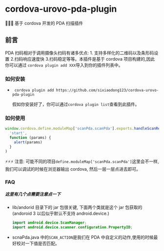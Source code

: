 # cordova-urovo-pda-plugin

🎉🎉🎉 基于 cordova 开发的 PDA 扫描插件

## 前言

PDA 扫码相对于调用摄像头扫码有诸多优点: 1. 支持多样化的二维码以及条形码设置 2.扫码响应速度快 3.扫码稳定等等。本插件是基于 cordova 项目构建的,因此你可以通过 `cordova plugin add XXX`导入到你的插件列表中。

### 如何安装

- ` cordova plugin add https://github.com/sixiaodong123/cordova-urovo-pda-plugin`

  假如你安装好了，你可以通过`cordova plugin list`查看到此插件。

### 如何使用

```js
window.cordova.define.moduleMap['scanPda.scanPda'].exports.handleScanResult(
  'start',
  function (params) {
    alert(params)
  }
)
```

⚡⚡⚡ 注意: 可能不同的项目`define.moduleMap['scanPda.scanPda']`这里会不一样,我们可以调试的时候在浏览器输出 cordova, 然后一层一层点进去即可。

### FAQ

##### 这里有几个点需要注意点一下

- lib/andorid 目录下的 jar 包很关键, 下面两个类就是这个 jar 包获取的(andoroid 3 以后似乎默认不支持 android.device.)
  ```java
  import android.device.ScanManager;
  import android.device.scanner.configuration.PropertyID;
  ```
- scnaPda.java 中的`SCAN_ACTION`是我们在 PDA 中自定义的动作,使用的时候最好校对一下值是否匹配。
